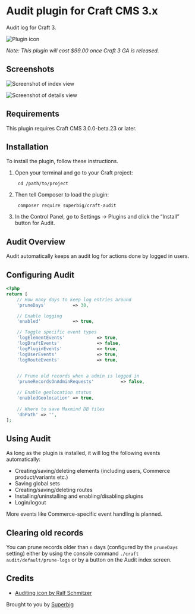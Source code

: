 # Audit plugin for Craft CMS 3.x

Audit log for Craft 3.

![Plugin icon](resources/img/icon.png)

_Note: This plugin will cost $99.00 once Craft 3 GA is released._

## Screenshots

![Screenshot of index view](resources/screenshots/audit-index.png)

![Screenshot of details view](resources/screenshots/audit-details.png)

## Requirements

This plugin requires Craft CMS 3.0.0-beta.23 or later.

## Installation

To install the plugin, follow these instructions.

1. Open your terminal and go to your Craft project:

        cd /path/to/project

2. Then tell Composer to load the plugin:

        composer require superbig/craft-audit

3. In the Control Panel, go to Settings → Plugins and click the “Install” button for Audit.

## Audit Overview

Audit automatically keeps an audit log for actions done by logged in users.

## Configuring Audit

```php
<?php
return [
    // How many days to keep log entries around
    'pruneDays'          => 30,

    // Enable logging
    'enabled'            => true,

    // Toggle specific event types
    'logElementEvents'            => true,
    'logDraftEvents'              => false,
    'logPluginEvents'             => true,
    'logUserEvents'               => true,
    'logRouteEvents'              => true,

    
    // Prune old records when a admin is logged in
    'pruneRecordsOnAdminRequests'          => false,

    // Enable geolocation status
    'enabledGeolocation' => true,
    
    // Where to save Maxmind DB files
    'dbPath' => '',
];
```

## Using Audit

As long as the plugin is installed, it will log the following events automatically:

- Creating/saving/deleting elements (including users, Commerce product/variants etc.)
- Saving global sets
- Creating/saving/deleting routes
- Installing/uninstalling and enabling/disabling plugins
- Login/logout

More events like Commerce-specific event handling is planned.

## Clearing old records

You can prune records older than `n` days (configured by the `pruneDays` setting) either by using the console command `./craft audit/default/prune-logs` or by a button on the Audit index screen. 

## Credits

- [Auditing icon by Ralf Schmitzer](https://thenounproject.com/term/auditing/960985)

Brought to you by [Superbig](https://superbig.co)
